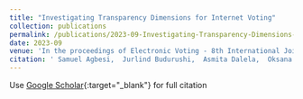```yaml
---
title: "Investigating Transparency Dimensions for Internet Voting"
collection: publications
permalink: /publications/2023-09-Investigating-Transparency-Dimensions-for-Internet-Voting
date: 2023-09
venue: 'In the proceedings of Electronic Voting - 8th International Joint Conference on Electronic Voting (E-Vote-ID 2023)'
citation: ' Samuel Agbesi,  Jurlind Budurushi,  Asmita Dalela,  Oksana Kulyk, &quot;Investigating Transparency Dimensions for Internet Voting.&quot; In the proceedings of Electronic Voting - 8th International Joint Conference on Electronic Voting (E-Vote-ID 2023), 2023.'
---
```

Use [Google Scholar](https://scholar.google.com/scholar?q=Investigating+Transparency+Dimensions+for+Internet+Voting){:target="_blank"} for full citation